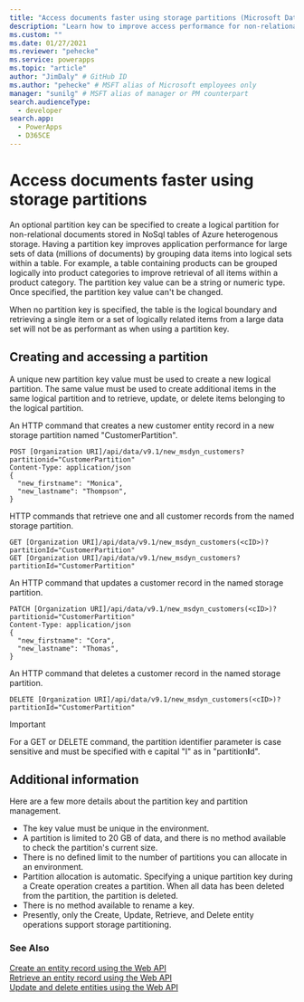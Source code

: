 ```yaml
---
title: "Access documents faster using storage partitions (Microsoft Dataverse) | Microsoft Docs" # Intent and product brand in a unique string of 43-59 chars including spaces
description: "Learn how to improve access performance for non-relational documents." # 115-145 characters including spaces. This abstract displays in the search result.
ms.custom: ""
ms.date: 01/27/2021
ms.reviewer: "pehecke"
ms.service: powerapps
ms.topic: "article"
author: "JimDaly" # GitHub ID
ms.author: "pehecke" # MSFT alias of Microsoft employees only
manager: "sunilg" # MSFT alias of manager or PM counterpart
search.audienceType: 
  - developer
search.app: 
  - PowerApps
  - D365CE
---
```

# Access documents faster using storage partitions

An optional partition key can be specified to create a logical partition for non-relational documents stored in NoSql tables of Azure heterogenous storage. Having a partition key improves application performance for large sets of data (millions of documents) by grouping data items into logical sets within a table. For example, a table containing products can be grouped logically into product categories to improve retrieval of all items within a product category. The partition key value can be a string or numeric type. Once specified, the partition key value can't be changed.

When no partition key is specified, the table is the logical boundary and retrieving a single item or a set of logically related items from a large data set will not be as performant as when using a partition key.

## Creating and accessing a partition

A unique new partition key value must be used to create a new logical partition. The same value must be used to create additional items in the same logical partition and to retrieve, update, or delete items belonging to the logical partition.

An HTTP command that creates a new customer entity record in a new storage partition named "CustomerPartition".

```http
POST [Organization URI]/api/data/v9.1/new_msdyn_customers?partitionid="CustomerPartition"
Content-Type: application/json
{
  "new_firstname": "Monica",
  "new_lastname": "Thompson",
}
```

HTTP commands that retrieve one and all customer records from the named storage partition.

```http
GET [Organization URI]/api/data/v9.1/new_msdyn_customers(<cID>)?partitionId="CustomerPartition"
GET [Organization URI]/api/data/v9.1/new_msdyn_customers?partitionId="CustomerPartition"
```

An HTTP command that updates a customer record in the named storage partition.

```http
PATCH [Organization URI]/api/data/v9.1/new_msdyn_customers(<cID>)?partitionid="CustomerPartition"
Content-Type: application/json
{
  "new_firstname": "Cora",
  "new_lastname": "Thomas",
}
```

An HTTP command that deletes a customer record in the named storage partition.

```http
DELETE [Organization URI]/api/data/v9.1/new_msdyn_customers(<cID>)?partitionId="CustomerPartition"
```

> [!IMPORTANT]
> For a GET or DELETE command, the partition identifier parameter is case sensitive and must be specified with e capital "I" as in "partition**I**d".

## Additional information

Here are a few more details about the partition key and partition management.

- The key value must be unique in the environment.
- A partition is limited to 20 GB of data, and there is no method available to check the partition's current size.
- There is no defined limit to the number of partitions you can allocate in an environment.
- Partition allocation is automatic. Specifying a unique partition key during a Create operation creates a partition. When all data has been deleted from the partition, the partition is deleted.
- There is no method available to rename a key.
- Presently, only the Create, Update, Retrieve, and Delete entity operations support storage partitioning.


### See Also

[Create an entity record using the Web API](create-entity-web-api.md)  
[Retrieve an entity record using the Web API](retrieve-entity-using-web-api.md)  
[Update and delete entities using the Web API](update-delete-entities-using-web-api.md)
